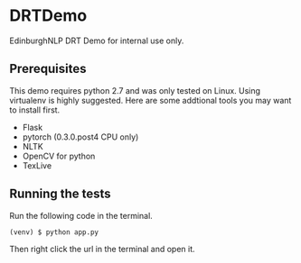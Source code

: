# DRTDemo
EdinburghNLP DRT Demo for internal use only.
## Prerequisites
This demo requires python 2.7 and was only tested on Linux.  Using virtualenv is highly suggested. Here are some addtional tools you may want to install first.
* Flask
* pytorch (0.3.0.post4 CPU only)
* NLTK
* OpenCV for python
* TexLive
## Running the tests
Run the following code in the terminal.
```
(venv) $ python app.py
```
Then right click the url in the terminal and open it.
